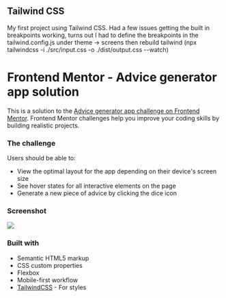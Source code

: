 ## Tailwind CSS

My first project using Tailwind CSS. Had a few issues getting the built in breakpoints working, turns out I had to define the breakpoints in the tailwind.config.js under theme -> screens then rebuild tailwind (npx tailwindcss -i ./src/input.css -o ./dist/output.css --watch)

# Frontend Mentor - Advice generator app solution

This is a solution to the [Advice generator app challenge on Frontend Mentor](https://www.frontendmentor.io/challenges/advice-generator-app-QdUG-13db). Frontend Mentor challenges help you improve your coding skills by building realistic projects.

### The challenge

Users should be able to:

- View the optimal layout for the app depending on their device's screen size
- See hover states for all interactive elements on the page
- Generate a new piece of advice by clicking the dice icon

### Screenshot

![](/design/desktop-design.jpg)

### Built with

- Semantic HTML5 markup
- CSS custom properties
- Flexbox
- Mobile-first workflow
- [TailwindCSS](https://tailwindcss.com/) - For styles
